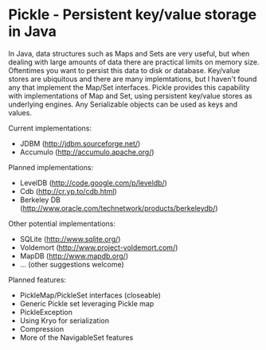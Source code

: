 Pickle - Persistent key/value storage in Java
======

In Java, data structures such as Maps and Sets are very useful, but
when dealing with large amounts of data there are practical limits
on memory size.  Oftentimes you want to persist this data to disk
or database.  Key/value stores are ubiquitous and there are many
implemtations, but I haven't found any that implement the Map/Set
interfaces.  Pickle provides this capability with
implementations of Map and Set, using persistent key/value stores
as underlying engines.  Any Serializable objects can be used as
keys and values.

Current implementations:
- JDBM (http://jdbm.sourceforge.net/)
- Accumulo (http://accumulo.apache.org/)

Planned implementations:
- LevelDB (http://code.google.com/p/leveldb/)
- Cdb (http://cr.yp.to/cdb.html)
- Berkeley DB (http://www.oracle.com/technetwork/products/berkeleydb/)

Other potential implementations:
- SQLite (http://www.sqlite.org/)
- Voldemort (http://www.project-voldemort.com/)
- MapDB (http://www.mapdb.org/)
- ... (other suggestions welcome)

Planned features:
- PickleMap/PickleSet interfaces (closeable)
- Generic Pickle set leveraging Pickle map
- PickleException
- Using Kryo for serialization
- Compression
- More of the NavigableSet features
